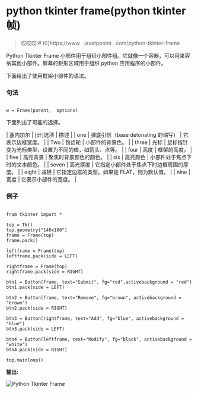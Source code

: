 # python tkinter frame(python tkinter 帧)

> 哎哎哎:# t0]https://www . javatppoint . com/python-tkinter-frame

Python Tkinter Frame 小部件用于组织小部件组。它就像一个容器，可以用来容纳其他小部件。屏幕的矩形区域用于组织 python 应用程序的小部件。

下面给出了使用框架小部件的语法。

### 句法

```

w = Frame(parent,  options)

```

下面列出了可能的选择。

| 塞内加尔 | [计]选项 | 描述 |
| one | 弹底引信（base detonating 的缩写） | 它表示边框宽度。 |
| Two | 锥齿轮 | 小部件的背景色。 |
| three | 光标 | 鼠标指针变为光标类型，设置为不同的值，如箭头、点等。 |
| four | 高度 | 框架的高度。 |
| five | 高亮背景 | 聚焦时背景颜色的颜色。 |
| six | 高亮颜色 | 小部件处于焦点下时的文本颜色。 |
| seven | 高光厚度 | 它指定小部件处于焦点下时边框周围的厚度。 |
| eight | 减轻 | 它指定边框的类型。如果是 FLAT，则为默认值。 |
| nine | 宽度 | 它表示小部件的宽度。 |

### 例子

```

from tkinter import *

top = Tk()
top.geometry("140x100")
frame = Frame(top)
frame.pack()

leftframe = Frame(top)
leftframe.pack(side = LEFT)

rightframe = Frame(top)
rightframe.pack(side = RIGHT)

btn1 = Button(frame, text="Submit", fg="red",activebackground = "red")
btn1.pack(side = LEFT)

btn2 = Button(frame, text="Remove", fg="brown", activebackground = "brown")
btn2.pack(side = RIGHT)

btn3 = Button(rightframe, text="Add", fg="blue", activebackground = "blue")
btn3.pack(side = LEFT)

btn4 = Button(leftframe, text="Modify", fg="black", activebackground = "white")
btn4.pack(side = RIGHT)

top.mainloop()

```

**输出:**

![Python Tkinter Frame](img/2e7a78079cf6181f467bf1a1f4464956.png)